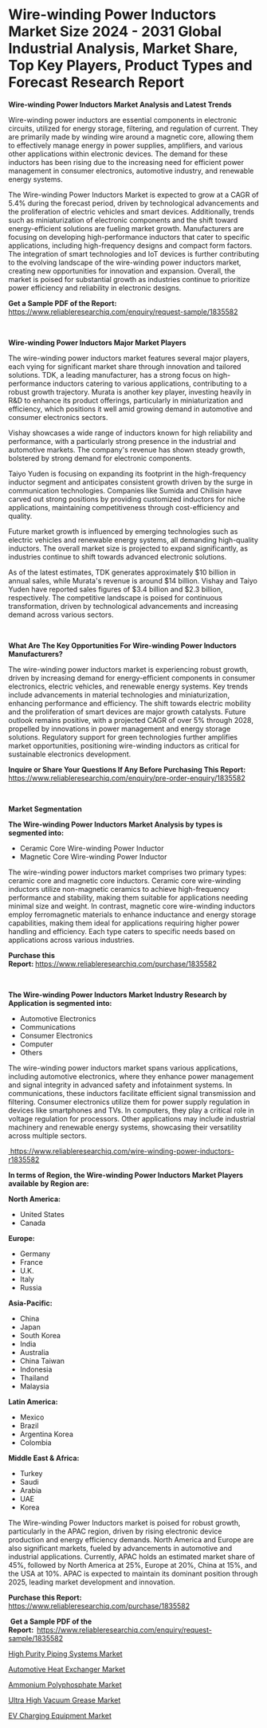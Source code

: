 <p><h1>Wire-winding Power Inductors Market Size 2024 - 2031 Global Industrial Analysis, Market Share, Top Key Players, Product Types and Forecast Research Report</h1></p><p><strong>Wire-winding Power Inductors Market Analysis and Latest Trends</strong></p>
<p><p>Wire-winding power inductors are essential components in electronic circuits, utilized for energy storage, filtering, and regulation of current. They are primarily made by winding wire around a magnetic core, allowing them to effectively manage energy in power supplies, amplifiers, and various other applications within electronic devices. The demand for these inductors has been rising due to the increasing need for efficient power management in consumer electronics, automotive industry, and renewable energy systems.</p><p>The Wire-winding Power Inductors Market is expected to grow at a CAGR of 5.4% during the forecast period, driven by technological advancements and the proliferation of electric vehicles and smart devices. Additionally, trends such as miniaturization of electronic components and the shift toward energy-efficient solutions are fueling market growth. Manufacturers are focusing on developing high-performance inductors that cater to specific applications, including high-frequency designs and compact form factors. The integration of smart technologies and IoT devices is further contributing to the evolving landscape of the wire-winding power inductors market, creating new opportunities for innovation and expansion. Overall, the market is poised for substantial growth as industries continue to prioritize power efficiency and reliability in electronic designs.</p></p>
<p><strong>Get a Sample PDF of the Report:&nbsp;</strong> <a href="https://www.reliableresearchiq.com/enquiry/request-sample/1835582?utm_campaign=1738&utm_medium=2&utm_source=Github&utm_content=ia&utm_term=16102024&utm_id=wire-winding-power-inductors">https://www.reliableresearchiq.com/enquiry/request-sample/1835582</a></p>
<p>&nbsp;</p>
<p><strong>Wire-winding Power Inductors Major Market Players</strong></p>
<p><p>The wire-winding power inductors market features several major players, each vying for significant market share through innovation and tailored solutions. TDK, a leading manufacturer, has a strong focus on high-performance inductors catering to various applications, contributing to a robust growth trajectory. Murata is another key player, investing heavily in R&D to enhance its product offerings, particularly in miniaturization and efficiency, which positions it well amid growing demand in automotive and consumer electronics sectors.</p><p>Vishay showcases a wide range of inductors known for high reliability and performance, with a particularly strong presence in the industrial and automotive markets. The company's revenue has shown steady growth, bolstered by strong demand for electronic components.</p><p>Taiyo Yuden is focusing on expanding its footprint in the high-frequency inductor segment and anticipates consistent growth driven by the surge in communication technologies. Companies like Sumida and Chilisin have carved out strong positions by providing customized inductors for niche applications, maintaining competitiveness through cost-efficiency and quality.</p><p>Future market growth is influenced by emerging technologies such as electric vehicles and renewable energy systems, all demanding high-quality inductors. The overall market size is projected to expand significantly, as industries continue to shift towards advanced electronic solutions.</p><p>As of the latest estimates, TDK generates approximately $10 billion in annual sales, while Murata's revenue is around $14 billion. Vishay and Taiyo Yuden have reported sales figures of $3.4 billion and $2.3 billion, respectively. The competitive landscape is poised for continuous transformation, driven by technological advancements and increasing demand across various sectors.</p></p>
<p>&nbsp;</p>
<p><strong>What Are The Key Opportunities For Wire-winding Power Inductors Manufacturers?</strong></p>
<p><p>The wire-winding power inductors market is experiencing robust growth, driven by increasing demand for energy-efficient components in consumer electronics, electric vehicles, and renewable energy systems. Key trends include advancements in material technologies and miniaturization, enhancing performance and efficiency. The shift towards electric mobility and the proliferation of smart devices are major growth catalysts. Future outlook remains positive, with a projected CAGR of over 5% through 2028, propelled by innovations in power management and energy storage solutions. Regulatory support for green technologies further amplifies market opportunities, positioning wire-winding inductors as critical for sustainable electronics development.</p></p>
<p><strong>Inquire or Share Your Questions If Any Before Purchasing This Report:</strong> <a href="https://www.reliableresearchiq.com/enquiry/pre-order-enquiry/1835582?utm_campaign=1738&utm_medium=2&utm_source=Github&utm_content=ia&utm_term=16102024&utm_id=wire-winding-power-inductors">https://www.reliableresearchiq.com/enquiry/pre-order-enquiry/1835582</a></p>
<p>&nbsp;</p>
<p><strong>Market Segmentation</strong></p>
<p><strong>The Wire-winding Power Inductors Market Analysis by types is segmented into:</strong></p>
<p><ul><li>Ceramic Core Wire-winding Power Inductor</li><li>Magnetic Core Wire-winding Power Inductor</li></ul></p>
<p><p>The wire-winding power inductors market comprises two primary types: ceramic core and magnetic core inductors. Ceramic core wire-winding inductors utilize non-magnetic ceramics to achieve high-frequency performance and stability, making them suitable for applications needing minimal size and weight. In contrast, magnetic core wire-winding inductors employ ferromagnetic materials to enhance inductance and energy storage capabilities, making them ideal for applications requiring higher power handling and efficiency. Each type caters to specific needs based on applications across various industries.</p></p>
<p><strong>Purchase this Report:&nbsp;</strong><a href="https://www.reliableresearchiq.com/purchase/1835582?utm_campaign=1738&utm_medium=2&utm_source=Github&utm_content=ia&utm_term=16102024&utm_id=wire-winding-power-inductors">https://www.reliableresearchiq.com/purchase/1835582</a></p>
<p>&nbsp;</p>
<p><strong>The Wire-winding Power Inductors Market Industry Research by Application is segmented into:</strong></p>
<p><ul><li>Automotive Electronics</li><li>Communications</li><li>Consumer Electronics</li><li>Computer</li><li>Others</li></ul></p>
<p><p>The wire-winding power inductors market spans various applications, including automotive electronics, where they enhance power management and signal integrity in advanced safety and infotainment systems. In communications, these inductors facilitate efficient signal transmission and filtering. Consumer electronics utilize them for power supply regulation in devices like smartphones and TVs. In computers, they play a critical role in voltage regulation for processors. Other applications may include industrial machinery and renewable energy systems, showcasing their versatility across multiple sectors.</p></p>
<p><a href="https://www.reliableresearchiq.com/wire-winding-power-inductors-r1835582?utm_campaign=1738&utm_medium=2&utm_source=Github&utm_content=ia&utm_term=16102024&utm_id=wire-winding-power-inductors">&nbsp;https://www.reliableresearchiq.com/wire-winding-power-inductors-r1835582</a></p>
<p><strong>In terms of Region, the Wire-winding Power Inductors Market Players available by Region are:</strong></p>
<p>
    <p> <strong> North America: </strong>
        <ul>
            <li>United States</li>
            <li>Canada</li>
        </ul>
        </p> 
    <p> <strong> Europe: </strong>
        <ul>
            <li>Germany</li>
            <li>France</li>
            <li>U.K.</li>
            <li>Italy</li>
            <li>Russia</li>
        </ul>
        </p> 
    <p> <strong> Asia-Pacific: </strong>
        <ul>
            <li>China</li>
            <li>Japan</li>
            <li>South Korea</li>
            <li>India</li>
            <li>Australia</li>
            <li>China Taiwan</li>
            <li>Indonesia</li>
            <li>Thailand</li>
            <li>Malaysia</li>
        </ul>
        </p> 
    <p> <strong> Latin America: </strong>
        <ul>
            <li>Mexico</li>
            <li>Brazil</li>
            <li>Argentina Korea</li>
            <li>Colombia</li>
        </ul>
        </p> 
    <p> <strong> Middle East & Africa: </strong>
        <ul>
            <li>Turkey</li>
            <li>Saudi</li>
            <li>Arabia</li>
            <li>UAE</li>
            <li>Korea</li>
        </ul>
    </p>
    </p>
<p><p>The Wire-winding Power Inductors market is poised for robust growth, particularly in the APAC region, driven by rising electronic device production and energy efficiency demands. North America and Europe are also significant markets, fueled by advancements in automotive and industrial applications. Currently, APAC holds an estimated market share of 45%, followed by North America at 25%, Europe at 20%, China at 15%, and the USA at 10%. APAC is expected to maintain its dominant position through 2025, leading market development and innovation.</p></p>
<p><strong>Purchase this Report: </strong><a href="https://www.reliableresearchiq.com/purchase/1835582?utm_campaign=1738&utm_medium=2&utm_source=Github&utm_content=ia&utm_term=16102024&utm_id=wire-winding-power-inductors">https://www.reliableresearchiq.com/purchase/1835582</a></p>
<p>&nbsp;<strong>Get a Sample PDF of the Report:&nbsp;&nbsp;</strong><a href="https://www.reliableresearchiq.com/enquiry/request-sample/1835582?utm_campaign=1738&utm_medium=2&utm_source=Github&utm_content=ia&utm_term=16102024&utm_id=wire-winding-power-inductors">https://www.reliableresearchiq.com/enquiry/request-sample/1835582</a></p>
<p><strong></strong></p>
<p><p><a href="https://www.linkedin.com/pulse/global-high-purity-piping-systems-market-pulse-trends-vkchc?utm_campaign=1738&utm_medium=2&utm_source=Github&utm_content=ia&utm_term=16102024&utm_id=wire-winding-power-inductors">High Purity Piping Systems Market</a></p><p><a href="https://www.linkedin.com/pulse/key-drivers-automotive-heat-exchanger-market-trends-future-outlook-sf6hf?utm_campaign=1738&utm_medium=2&utm_source=Github&utm_content=ia&utm_term=16102024&utm_id=wire-winding-power-inductors">Automotive Heat Exchanger Market</a></p><p><a href="https://www.linkedin.com/pulse/pioneering-growth-analyzing-global-ammonium-polyphosphate-market-l7cpc?utm_campaign=1738&utm_medium=2&utm_source=Github&utm_content=ia&utm_term=16102024&utm_id=wire-winding-power-inductors">Ammonium Polyphosphate Market</a></p><p><a href="https://www.linkedin.com/pulse/ultra-high-vacuum-grease-market-share-size-trends-industry-qfkxc?utm_campaign=1738&utm_medium=2&utm_source=Github&utm_content=ia&utm_term=16102024&utm_id=wire-winding-power-inductors">Ultra High Vacuum Grease Market</a></p><p><a href="https://www.linkedin.com/pulse/mapping-ev-charging-equipment-market-trends-challenges-breakthroughs-6oa8f?utm_campaign=1738&utm_medium=2&utm_source=Github&utm_content=ia&utm_term=16102024&utm_id=wire-winding-power-inductors">EV Charging Equipment Market</a></p></p>